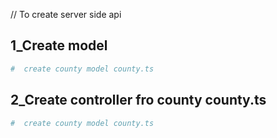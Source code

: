 // To create server side api
## 1_Create model
```bash
#  create county model county.ts
```
## 2_Create controller fro county county.ts
```bash
#  create county model county.ts
```